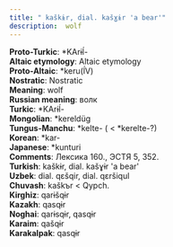```yaml
---
title: " kaškɨr, dial. kašɣɨr 'a bear'"
description:  wolf
---
```


<strong>Proto-Turkic</strong>:  *KArɨĺ-<br>
<strong>Altaic etymology</strong>:  Altaic etymology<br>
<strong> Proto-Altaic</strong>:  *keru(ĺV)<br>
<strong>Nostratic</strong>:  Nostratic<br>
<strong>Meaning</strong>:  wolf<br>
<strong>Russian meaning</strong>:  волк<br>
<strong>Turkic</strong>:  *KArɨĺ-<br>
<strong>Mongolian</strong>:  *kereldüg<br>
<strong>Tungus-Manchu</strong>:  *kelte- ( < *kerelte-?)<br>
<strong>Korean</strong>:  *kar-<br>
<strong>Japanese</strong>:  *kunturi<br>
<strong>Comments</strong>:  Лексика 160., ЭСТЯ 5, 352.<br>
<strong>Turkish</strong>:  kaškɨr, dial. kašɣɨr 'a bear'<br>
<strong>Uzbek</strong>:  dial. qɛšqir, dial. qɛršiqul<br>
<strong>Chuvash</strong>:  kaškъr < Qypch.<br>
<strong>Kirghiz</strong>:  qarɨšqɨr<br>
<strong>Kazakh</strong>:  qasqɨr<br>
<strong>Noghai</strong>:  qarɨsqɨr, qasqɨr<br>
<strong>Karaim</strong>:  qašqɨr<br>
<strong>Karakalpak</strong>:  qasqɨr<br>


